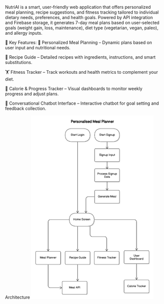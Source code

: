 NutriAI is a smart, user-friendly web application that offers personalized meal planning, recipe suggestions, and fitness tracking tailored to individual dietary needs, preferences, and health goals. Powered by API integration and Firebase storage, it generates 7-day meal plans based on user-selected goals (weight gain, loss, maintenance), diet type (vegetarian, vegan, paleo), and allergy inputs.

🌟 Key Features:
🧠 Personalized Meal Planning – Dynamic plans based on user input and nutritional needs.

📖 Recipe Guide – Detailed recipes with ingredients, instructions, and smart substitutions.

🏋️ Fitness Tracker – Track workouts and health metrics to complement your diet.

🔄 Calorie & Progress Tracker – Visual dashboards to monitor weekly progress and adjust plans.

💬 Conversational Chatbot Interface – Interactive chatbot for goal setting and feedback collection.

Architecture
<img src="Architecture.png" width="400"/>


